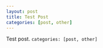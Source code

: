 ```yaml
---
layout: post
title: Test Post
categories: [post, other]
---
```


Test post. `categories: [post, other]`
